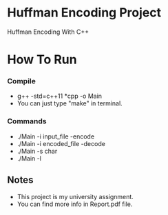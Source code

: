 # Huffman Encoding Project
Huffman Encoding With C++

# How To Run
### Compile
- g++ -std=c++11 *cpp -o Main
- You can just type "make" in terminal.
### Commands
- ./Main -i input_file -encode
- ./Main -i encoded_file -decode
- ./Main -s char
- ./Main -l


## Notes
- This project is my university assignment.
- You can find more info in Report.pdf file.
